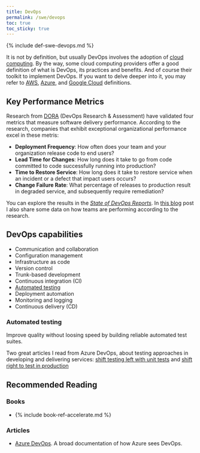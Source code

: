 ```yaml
---
title: DevOps
permalink: /swe/devops
toc: true
toc_sticky: true
---
```


{% include def-swe-devops.md %}

It is not by definition, but usually DevOps involves the adoption of [cloud computing](/swe/cloud-computing). By the way, some cloud computing providers offer a good definition of what is DevOps, its practices and benefits. And of course their toolkit to implement DevOps. If you want to delve deeper into it, you may refer to [AWS](https://aws.amazon.com/devops/what-is-devops/), [Azure](https://azure.microsoft.com/en-us/resources/cloud-computing-dictionary/what-is-devops/), and [Google Cloud](https://cloud.google.com/devops/) definitions.

## Key Performance Metrics

Research from [DORA](https://www.devops-research.com) (DevOps Research & Assessment) have validated four metrics that measure software delivery performance. According to the research, companies that exhibit exceptional organizational performance excel in these metris:

- **Deployment Frequency**: How often does your team and your organization release code to end users?
- **Lead Time for Changes**: How long does it take to go from code committed to code successfully running into production?
- **Time to Restore Service**: How long does it take to restore service when an incident or a defect that impact users occurs?
- **Change Failure Rate**: What percentage of releases to production result in degraded service, and subsequently require remediation?

You can explore the results in the [*State of DevOps Reports*](https://www.devops-research.com/research.html). In [this blog](/software-delivery-performance-metrics) post I also share some data on how teams are performing according to the research.

## DevOps capabilities

- Communication and collaboration
- Configuration management
- Infrastructure as code
- Version control
- Trunk-based development
- Continuous integration (CI)
- [Automated testing](#automated-testing)
- Deployment automation
- Monitoring and logging
- Continuous delivery (CD)

### Automated testing

Improve quality without loosing speed by building reliable automated test suites.

Two great articles I read from Azure DevOps, about testing approaches in developing and delivering services: [shift testing left with unit tests](https://docs.microsoft.com/en-us/devops/develop/shift-left-make-testing-fast-reliable) and [shift right to test in production](https://docs.microsoft.com/en-us/devops/deliver/shift-right-test-production)

## Recommended Reading

### Books

- {% include book-ref-accelerate.md %}

### Articles

- [Azure DevOps](https://docs.microsoft.com/en-us/azure/devops). A broad documentation of how Azure sees DevOps. 